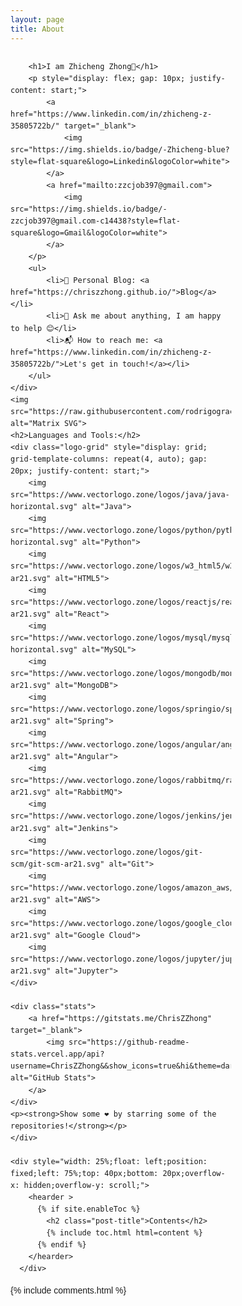 ```yaml
---
layout: page
title: About
---
```


<!DOCTYPE html>
<html lang="en">
<head>
    <meta charset="UTF-8">
    <meta name="viewport" content="width=device-width, initial-scale=1.0">
    <title>Zhicheng Zhong</title>
    <style>
        body {
            font-family: Arial, sans-serif;
            line-height: 1.6;
        }
        .logo-grid {
            display: flex;
            flex-wrap: wrap;
            gap: 10px;
        }
        .logo-grid img {
            height: 40px;
            margin: 5px;
        }
        .profile {
            margin-bottom: 20px;
        }
        .stats {
            margin-top: 20px;
        }
    </style>
</head>
<body>
    <div style="width: 70%; float: left;">
    <div class="profile">

        <h1>I am Zhicheng Zhong👋</h1>
        <p style="display: flex; gap: 10px; justify-content: start;">
            <a href="https://www.linkedin.com/in/zhicheng-z-35805722b/" target="_blank">
                <img src="https://img.shields.io/badge/-Zhicheng-blue?style=flat-square&logo=Linkedin&logoColor=white">
            </a>
            <a href="mailto:zzcjob397@gmail.com">
                <img src="https://img.shields.io/badge/-zzcjob397@gmail.com-c14438?style=flat-square&logo=Gmail&logoColor=white">
            </a>
        </p>
        <ul>
            <li>🔭 Personal Blog: <a href="https://chriszzhong.github.io/">Blog</a></li>
            <li>💬 Ask me about anything, I am happy to help 😊</li>
            <li>📬 How to reach me: <a href="https://www.linkedin.com/in/zhicheng-z-35805722b/">Let's get in touch!</a></li>
        </ul>
    </div>
    <img src="https://raw.githubusercontent.com/rodrigograca31/rodrigograca31/master/matrix.svg" alt="Matrix SVG">
    <h2>Languages and Tools:</h2>
    <div class="logo-grid" style="display: grid; grid-template-columns: repeat(4, auto); gap: 20px; justify-content: start;">
        <img src="https://www.vectorlogo.zone/logos/java/java-horizontal.svg" alt="Java">
        <img src="https://www.vectorlogo.zone/logos/python/python-horizontal.svg" alt="Python">
        <img src="https://www.vectorlogo.zone/logos/w3_html5/w3_html5-ar21.svg" alt="HTML5">
        <img src="https://www.vectorlogo.zone/logos/reactjs/reactjs-ar21.svg" alt="React">
        <img src="https://www.vectorlogo.zone/logos/mysql/mysql-horizontal.svg" alt="MySQL">
        <img src="https://www.vectorlogo.zone/logos/mongodb/mongodb-ar21.svg" alt="MongoDB">
        <img src="https://www.vectorlogo.zone/logos/springio/springio-ar21.svg" alt="Spring">
        <img src="https://www.vectorlogo.zone/logos/angular/angular-ar21.svg" alt="Angular">
        <img src="https://www.vectorlogo.zone/logos/rabbitmq/rabbitmq-ar21.svg" alt="RabbitMQ">
        <img src="https://www.vectorlogo.zone/logos/jenkins/jenkins-ar21.svg" alt="Jenkins">
        <img src="https://www.vectorlogo.zone/logos/git-scm/git-scm-ar21.svg" alt="Git">
        <img src="https://www.vectorlogo.zone/logos/amazon_aws/amazon_aws-ar21.svg" alt="AWS">
        <img src="https://www.vectorlogo.zone/logos/google_cloud/google_cloud-ar21.svg" alt="Google Cloud">
        <img src="https://www.vectorlogo.zone/logos/jupyter/jupyter-ar21.svg" alt="Jupyter">
    </div>

    <div class="stats">
        <a href="https://gitstats.me/ChrisZZhong" target="_blank">
            <img src="https://github-readme-stats.vercel.app/api?username=ChrisZZhong&&show_icons=true&hi&theme=dark&count_private=true&include_all_commits=true" alt="GitHub Stats">
        </a>
    </div>
    <p><strong>Show some ❤️ by starring some of the repositories!</strong></p>
    </div>

    <div style="width: 25%;float: left;position: fixed;left: 75%;top: 40px;bottom: 20px;overflow-x: hidden;overflow-y: scroll;">
        <hearder >
          {% if site.enableToc %}
            <h2 class="post-title">Contents</h2>
            {% include toc.html html=content %}
          {% endif %}
        </hearder>
      </div>

</body>
</html>

{% include comments.html %}
